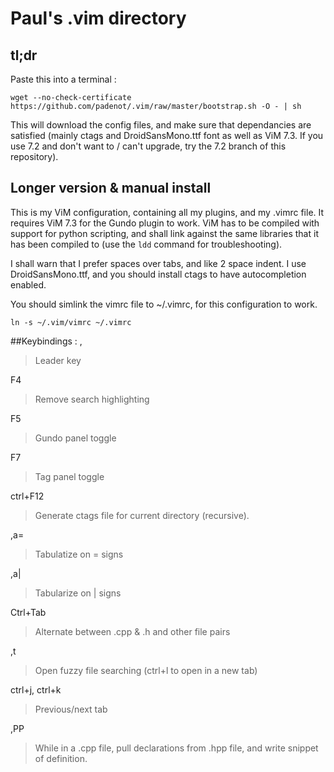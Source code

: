 # Paul's .vim directory

## tl;dr 
Paste this into a terminal :

``
wget --no-check-certificate https://github.com/padenot/.vim/raw/master/bootstrap.sh -O - | sh
``

This will download the config files, and make sure that dependancies are
satisfied (mainly ctags and DroidSansMono.ttf font as well as ViM 7.3. If you
use 7.2 and don't want to / can't upgrade, try the 7.2 branch of this repository).

## Longer version & manual install

This is my ViM configuration, containing all my plugins, and my .vimrc file.
It requires ViM 7.3 for the Gundo plugin to work. ViM has to be compiled with
support for python scripting, and shall link against the same libraries
that it has been compiled to (use the  ``ldd`` command for troubleshooting).

I shall warn that I prefer spaces over tabs, and like 2 space indent.
I use DroidSansMono.ttf, and you should install ctags to have autocompletion
enabled.

You should simlink the vimrc file to ~/.vimrc, for this configuration to work.

    ln -s ~/.vim/vimrc ~/.vimrc

##Keybindings :
,

> Leader key

F4

> Remove search highlighting

F5

> Gundo panel toggle

F7

> Tag panel toggle

ctrl+F12

> Generate ctags file for current directory (recursive).

,a=

> Tabulatize on = signs

,a|

> Tabularize on | signs

Ctrl+Tab

> Alternate between .cpp & .h and other file pairs

,t

> Open fuzzy file searching (ctrl+l to open in a new tab)

ctrl+j, ctrl+k

> Previous/next tab

,PP

> While in a .cpp file, pull declarations from .hpp file, and write snippet of definition.
